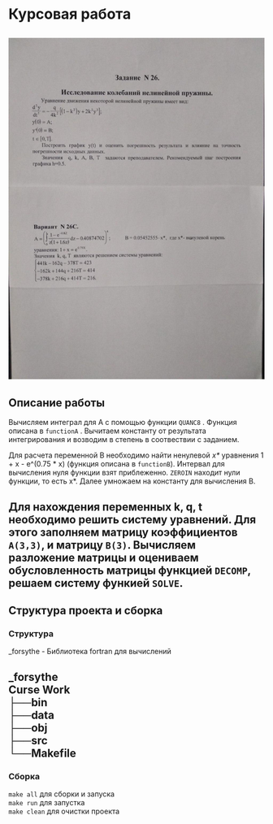 # Курсовая работа 
![Исследование колебаний](https://github.com/NikRusanov/compMath/blob/master/CurseWork/tasks.jpg)
---
## Описание работы 

Вычисляем интеграл для A с помощью функции `QUANC8` . Функция  описана в `functionA` . 
Вычитаем константу от результата интегрирования и возводим в степень в соотвествии с заданием.

Для расчета переменной B необходимо найти ненулевой *x\** уравнения 1 + x - e^(0.75 * x) (функция описана в `functionB`).
Интервал для вычисления нуля  функции взят приблеженно. `ZEROIN` находит нули функции,
то есть x\*. Далее умножаем на константу для вычисления B.

Для нахождения переменных **k**, **q**, **t** необходимо решить систему уравнений. Для этого заполняем  матрицу коэффициентов `A(3,3)`, и матрицу `B(3)`.
Вычисляем разложение матрицы и оцениваем обусловленность матрицы функцией `DECOMP`, решаем систему функией `SOLVE`. 
---
## Структура проекта и сборка 
### Структура  

\_forsythe - Библиотека fortran для вычислений  

\_forsythe  
Curse Work  
├──bin   
├──data  
├──obj   
├──src  
└──Makefile 
---

### Сборка
`make all` для сборки и запуска  
`make run` для запустка  
`make clean` для очистки проекта   
